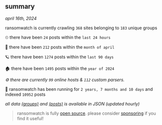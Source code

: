 
## summary
_april 16th, 2024_

ransomwatch is currently crawling `368` sites belonging to `183` unique groups

⏲ there have been `24` posts within the `last 24 hours`

🦈 there have been `212` posts within the `month of april`

🪐 there have been `1274` posts within the `last 90 days`

🏚 there have been `1495` posts within the `year of 2024`

_⚙️ there are currently `99` online hosts & `112` custom parsers._

🦕 ransomwatch has been running for `2 years, 7 months and 10 days` and indexed `10952` posts

_all data  [(groups)](http://ransomwhat.telemetry.ltd/groups) and [(posts)](http://ransomwhat.telemetry.ltd/posts) is available in JSON (updated hourly)_

> ransomwatch is fully [open source](https://github.com/joshhighet/ransomwatch#ransomwatch--). please consider [sponsoring](https://github.com/sponsors/joshhighet) if you find it useful!
